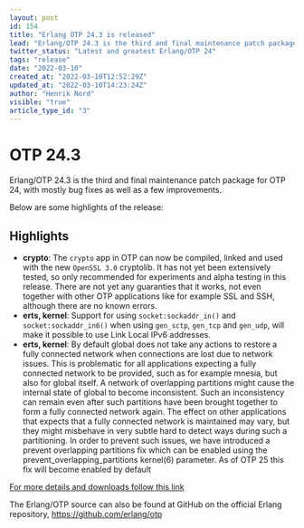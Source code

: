 ```yaml
---
layout: post
id: 154
title: "Erlang OTP 24.3 is released"
lead: "Erlang/OTP 24.3 is the third and final maintenance patch package for OTP 24, with mostly bug fixes as well as a few improvements."
twitter_status: "Latest and greatest Erlang/OTP 24"
tags: "release"
date: "2022-03-10"
created_at: "2022-03-10T12:52:29Z"
updated_at: "2022-03-10T14:23:24Z"
author: "Henrik Nord"
visible: "true"
article_type_id: "3"
---
```


# OTP 24.3

Erlang/OTP 24.3 is the third and final maintenance patch package for OTP 24, with mostly bug fixes as well as a few improvements.

Below are some highlights of the release:

## Highlights

- **crypto**: The `crypto` app in OTP can now be compiled, linked and
               used with the new `OpenSSL 3.0` cryptolib. It has not yet been extensively tested, 
               so only recommended for experiments and alpha testing in this release. 
               There are not yet any guaranties that it works, not even together with other
               OTP applications like for example SSL and SSH, although
               there are no known errors.
- **erts, kernel**: Support for using `socket:sockaddr_in()` and
               `socket:sockaddr_in6()` when using `gen_sctp`, `gen_tcp` and
               `gen_udp`, will make it possible to use Link Local
               IPv6 addresses.
- **erts, kernel**: By default global does not take any actions to restore
               a fully connected network when connections are lost due
               to network issues. This is problematic for all
               applications expecting a fully connected network to be
               provided, such as for example mnesia, but also for
               global itself. A network of overlapping partitions
               might cause the internal state of global to become
               inconsistent. Such an inconsistency can remain even
               after such partitions have been brought together to
               form a fully connected network again. The effect on
               other applications that expects that a fully connected
               network is maintained may vary, but they might
               misbehave in very subtle hard to detect ways during
               such a partitioning. In order to prevent such issues, we have introduced a
               prevent overlapping partitions fix which can be enabled
               using the prevent_overlapping_partitions kernel(6)
               parameter. As of OTP 25 this fix will become enabled by default



[For more details and downloads follow this link](/patches/OTP-24.3)

The Erlang/OTP source can also be found at GitHub on the official Erlang repository,
<https://github.com/erlang/otp>
